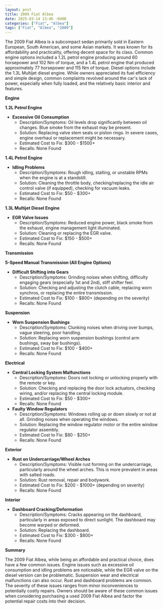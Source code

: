 ```yaml
---
layout: post
title: 2009 Fiat Albea
date: 2025-03-14 13:46 -0400
categories: ["Fiat", "Albea"]
tags: ["Fiat", "Albea", "2009"]
---
```

The 2009 Fiat Albea is a subcompact sedan primarily sold in Eastern European, South American, and some Asian markets. It was known for its affordability and practicality, offering decent space for its class. Common engine options included a 1.2L petrol engine producing around 60 horsepower and 102 Nm of torque, and a 1.4L petrol engine that produced approximately 77 horsepower and 115 Nm of torque. Diesel options include the 1.3L Multijet diesel engine. While owners appreciated its fuel efficiency and simple design, common complaints revolved around the car's lack of power, especially when fully loaded, and the relatively basic interior and features.

**Engine**

**1.2L Petrol Engine**

*   **Excessive Oil Consumption**
    *   Description/Symptoms: Oil levels drop significantly between oil changes. Blue smoke from the exhaust may be present.
    *   Solution: Replacing valve stem seals or piston rings. In severe cases, engine overhaul or replacement might be necessary.
    *   Estimated Cost to Fix: $300 - $1500+
    *   Recalls: None Found

**1.4L Petrol Engine**

*   **Idling Problems**
    *   Description/Symptoms: Rough idling, stalling, or unstable RPMs when the engine is at a standstill.
    *   Solution: Cleaning the throttle body, checking/replacing the idle air control valve (if equipped), checking for vacuum leaks.
    *   Estimated Cost to Fix: $50 - $300+
    *   Recalls: None Found

**1.3L Multijet Diesel Engine**

*   **EGR Valve Issues**
    *   Description/Symptoms: Reduced engine power, black smoke from the exhaust, engine management light illuminated.
    *   Solution: Cleaning or replacing the EGR valve.
    *   Estimated Cost to Fix: $150 - $500+
    *   Recalls: None Found

**Transmission**

**5-Speed Manual Transmission (All Engine Options)**

*   **Difficult Shifting into Gears**
    *   Description/Symptoms: Grinding noises when shifting, difficulty engaging gears (especially 1st and 2nd), stiff shifter feel.
    *   Solution: Checking and adjusting the clutch cable, replacing worn synchros, or replacing the entire transmission.
    *   Estimated Cost to Fix: $100 - $800+ (depending on the severity)
    *   Recalls: None Found

**Suspension**

*   **Worn Suspension Bushings**
    *   Description/Symptoms: Clunking noises when driving over bumps, vague steering, poor handling.
    *   Solution: Replacing worn suspension bushings (control arm bushings, sway bar bushings).
    *   Estimated Cost to Fix: $100 - $400+
    *   Recalls: None Found

**Electrical**

*   **Central Locking System Malfunctions**
    *   Description/Symptoms: Doors not locking or unlocking properly with the remote or key.
    *   Solution: Checking and replacing the door lock actuators, checking wiring, and/or replacing the central locking module.
    *   Estimated Cost to Fix: $50 - $300+
    *   Recalls: None Found
*   **Faulty Window Regulators**
    *   Description/Symptoms: Windows rolling up or down slowly or not at all. Grinding noises when operating the windows.
    *   Solution: Replacing the window regulator motor or the entire window regulator assembly.
    *   Estimated Cost to Fix: $80 - $250+
    *   Recalls: None Found

**Exterior**

*   **Rust on Undercarriage/Wheel Arches**
    *   Description/Symptoms: Visible rust forming on the undercarriage, particularly around the wheel arches. This is more prevalent in areas with salted roads.
    *   Solution: Rust removal, repair and bodywork.
    *   Estimated Cost to Fix: $200 - $1000+ (depending on severity)
    *   Recalls: None Found

**Interior**

*   **Dashboard Cracking/Deformation**
    *   Description/Symptoms: Cracks appearing on the dashboard, particularly in areas exposed to direct sunlight. The dashboard may become warped or deformed.
    *   Solution: Replacing the dashboard.
    *   Estimated Cost to Fix: $300 - $800+
    *   Recalls: None Found

**Summary**

The 2009 Fiat Albea, while being an affordable and practical choice, does have a few common issues. Engine issues such as excessive oil consumption and idling problems are noticeable, while the EGR valve on the diesel version can be problematic. Suspension wear and electrical malfunctions can also occur. Rust and dashboard problems are common. The severity of these issues ranges from minor inconveniences to potentially costly repairs. Owners should be aware of these common issues when considering purchasing a used 2009 Fiat Albea and factor the potential repair costs into their decision.

